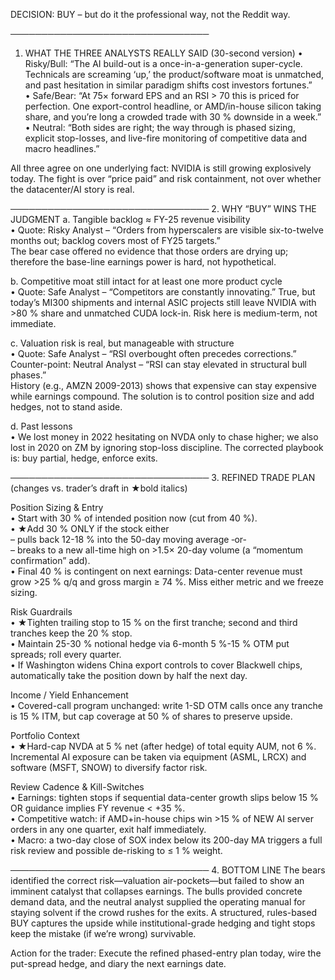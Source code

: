 DECISION: BUY – but do it the professional way, not the Reddit way.

────────────────────────────────
1.  WHAT THE THREE ANALYSTS REALLY SAID (30-second version)
• Risky/Bull:  “The AI build-out is a once-in-a-generation super-cycle.  Technicals are screaming ‘up,’ the product/​​software moat is unmatched, and past hesitation in similar paradigm shifts cost investors fortunes.”  
• Safe/Bear:  “At 75× forward EPS and an RSI > 70 this is priced for perfection.  One export-control headline, or AMD/​​in-house silicon taking share, and you’re long a crowded trade with 30 % downside in a week.”  
• Neutral:  “Both sides are right; the way through is phased sizing, explicit stop-losses, and live-fire monitoring of competitive data and macro headlines.”

All three agree on one underlying fact: NVIDIA is still growing explosively today.  The fight is over “price paid” and risk containment, not over whether the datacenter/AI story is real.

────────────────────────────────
2.  WHY “BUY” WINS THE JUDGMENT
a.  Tangible backlog ≈ FY-25 revenue visibility  
   • Quote:  Risky Analyst – “Orders from hyperscalers are visible six-to-twelve months out; backlog covers most of FY25 targets.”  
   The bear case offered no evidence that those orders are drying up; therefore the base-line earnings power is hard, not hypothetical.

b.  Competitive moat still intact for at least one more product cycle  
   • Quote: Safe Analyst – “Competitors are constantly innovating.”  True, but today’s MI300 shipments and internal ASIC projects still leave NVIDIA with >80 % share and unmatched CUDA lock-in.  Risk here is medium-term, not immediate.

c.  Valuation risk is real, but manageable with structure  
   • Quote: Safe Analyst – “RSI overbought often precedes corrections.”  
   Counter-point: Neutral Analyst – “RSI can stay elevated in structural bull phases.”  
   History (e.g., AMZN 2009-2013) shows that expensive can stay expensive while earnings compound.  The solution is to control position size and add hedges, not to stand aside.

d.  Past lessons  
   • We lost money in 2022 hesitating on NVDA only to chase higher; we also lost in 2020 on ZM by ignoring stop-loss discipline.  The corrected playbook is: buy partial, hedge, enforce exits.

────────────────────────────────
3.  REFINED TRADE PLAN  (changes vs. trader’s draft in ★bold italics)

Position Sizing & Entry  
• Start with 30 % of intended position now (cut from 40 %).  
• ★Add 30 % ONLY if the stock either  
   – pulls back 12-18 % into the 50-day moving average  ‑or-  
   – breaks to a new all-time high on >1.5× 20-day volume (a “momentum confirmation” add).  
• Final 40 % is contingent on next earnings: Data-center revenue must grow >25 % q/q and gross margin ≥ 74 %.  Miss either metric and we freeze sizing.

Risk Guardrails  
• ★Tighten trailing stop to 15 % on the first tranche; second and third tranches keep the 20 % stop.  
• Maintain 25-30 % notional hedge via 6-month 5 %-15 % OTM put spreads; roll every quarter.  
• If Washington widens China export controls to cover Blackwell chips, automatically take the position down by half the next day.

Income / Yield Enhancement  
• Covered-call program unchanged: write 1-SD OTM calls once any tranche is 15 % ITM, but cap coverage at 50 % of shares to preserve upside.

Portfolio Context  
• ★Hard-cap NVDA at 5 % net (after hedge) of total equity AUM, not 6 %.  Incremental AI exposure can be taken via equipment (ASML, LRCX) and software (MSFT, SNOW) to diversify factor risk.

Review Cadence & Kill-Switches  
• Earnings: tighten stops if sequential data-center growth slips below 15 % OR guidance implies FY revenue < +35 %.  
• Competitive watch: if AMD+in-house chips win >15 % of NEW AI server orders in any one quarter, exit half immediately.  
• Macro: a two-day close of SOX index below its 200-day MA triggers a full risk review and possible de-risking to ≤ 1 % weight.

────────────────────────────────
4.  BOTTOM LINE
The bears identified the correct risk—valuation air-pockets—but failed to show an imminent catalyst that collapses earnings.  The bulls provided concrete demand data, and the neutral analyst supplied the operating manual for staying solvent if the crowd rushes for the exits.  A structured, rules-based BUY captures the upside while institutional-grade hedging and tight stops keep the mistake (if we’re wrong) survivable.

Action for the trader: Execute the refined phased-entry plan today, wire the put-spread hedge, and diary the next earnings date.